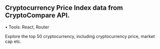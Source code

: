 ##	Cryptocurrency Price Index data from CryptoCompare API.
•	Tools: React, Router

Explore the top 50 cryptocurrency, including cryptocurrency price, market cap etc.
